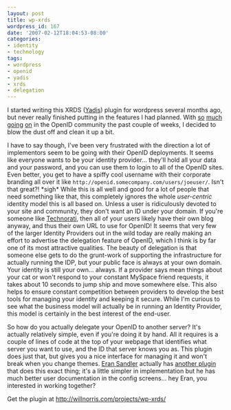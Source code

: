 ```yaml
---
layout: post
title: wp-xrds
wordpress_id: 167
date: '2007-02-12T18:04:53-08:00'
categories:
- identity
- technology
tags:
- wordpress
- openid
- yadis
- xrds
- delegation
---
```

I started writing this XRDS ([Yadis][]) plugin for wordpress several months ago, but never really finished putting in the features I had planned.  With [so][] [much][] [going][] [on][] in the OpenID community the past couple of weeks, I decided to blow the dust off and clean it up a bit.

[Yadis]: http://www.openidenabled.com/yadis/yadis-notes
[so]: http://kveton.com/blog/2007/02/06/cardspace-openid-working-together/
[much]: http://daveman692.livejournal.com/292084.html
[going]: http://www.identityblog.com/?p=681
[on]: http://blog.claimid.com/2007/02/some-changes-at-claimid/

I have to say though, I've been very frustrated with the direction a lot of implementors seem to be going with their OpenID deployments.  It seems like everyone wants to be your identity provider... they'll hold all your data and your password, and you can use them to login to all of the OpenID sites.  Even better, you get to have a spiffy cool username with their corporate branding all over it like `http://openid.somecompany.com/users/joeuser/`.  Isn't that great?!  \*sigh\* While this is all well and good for a lot of people that need something like that, this completely ignores the whole *user-centric* identity model this is all based on.  Unless a user is ridiculously devoted to your site and community, they don't want an ID under your domain.  If you're someone like [Technorati][], then all of your users likely have their own blog anyway, and thus their own URL to use for OpenID!  It seems that very few of the larger Identity Providers out in the wild today are really making an effort to advertise the delegation feature of OpenID, which I think is by far one of its most attractive qualities.  The beauty of delegation is that someone else gets to do the grunt-work of supporting the infrastructure for actually running the IDP, but your public face is always at your own domain.  Your identity is still your own... always.  If a provider says mean things about your cat or won't respond to your constant MySpace friend requests, it takes about 10 seconds to jump ship and move somewhere else.  This also helps to ensure constant competition between providers to develop the best tools for managing your identity and keeping it secure.  While I'm curious to see what the business model will actually be in running an Identity Provider, this model is certainly in the best interest of the end-user.

[Technorati]: http://technorati.com/

So how do you actually delegate your OpenID to another server?  It's actually relatively simple, even if you're doing it by hand.  All it requires is a couple of lines of code at the top of your webpage that identifies what server you want to use, and the ID that server knows you as.  This plugin does just that, but gives you a nice interface for managing it and won't break when you change themes.  [Eran Sandler][] actually has [another plugin][] that does this exact thing; it's a little simpler in implementation but he has much better user documentation in the config screens... hey Eran, you interested in working together?

[Eran Sandler]: http://eran.sandler.co.il/2007/01/09/openid-delegate-plugin-for-wordpress/
[another plugin]: http://eran.sandler.co.il/openid-delegate-wordpress-plugin/

Get the plugin at <http://willnorris.com/projects/wp-xrds/>
